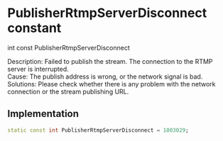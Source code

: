 


# PublisherRtmpServerDisconnect constant







int const PublisherRtmpServerDisconnect
  




<p>Description: Failed to publish the stream. The connection to the RTMP server is interrupted.<br>Cause: The publish address is wrong, or the network signal is bad.<br>Solutions: Please check whether there is any problem with the network connection or the stream publishing URL.</p>



## Implementation

```dart
static const int PublisherRtmpServerDisconnect = 1003029;
```








